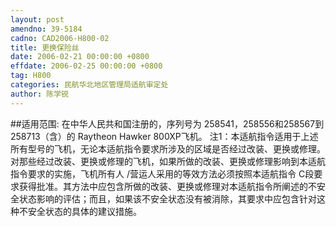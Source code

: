 ```yaml
---
layout: post
amendno: 39-5184
cadno: CAD2006-H800-02
title: 更换保险丝
date: 2006-02-21 00:00:00 +0800
effdate: 2006-02-25 00:00:00 +0800
tag: H800
categories: 民航华北地区管理局适航审定处
author: 陈学锐
---
```


##适用范围:
在中华人民共和国注册的，序列号为 258541，258556和258567到 258713（含）的 Raytheon Hawker 800XP飞机。
注1：本适航指令适用于上述所有型号的飞机，无论本适航指令要求所涉及的区域是否经过改装、更换或修理。对那些经过改装、更换或修理的飞机，如果所做的改装、更换或修理影响到本适航指令要求的实施，飞机所有人 /营运人采用的等效方法必须按照本适航指令 C段要求获得批准。其方法中应包含所做的改装、更换或修理对本适航指令所阐述的不安全状态影响的评估；而且，如果该不安全状态没有被消除，其要求中应包含针对这种不安全状态的具体的建议措施。

